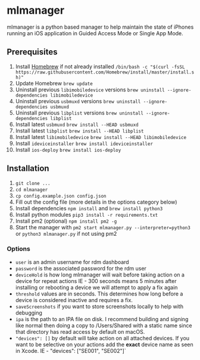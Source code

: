 # mlmanager

mlmanager is a python based manager to help maintain the state of iPhones running an iOS application in Guided Access Mode or Single App Mode.

## Prerequisites
1. Install [Homebrew](https://brew.sh) if not already installed `/bin/bash -c "$(curl -fsSL https://raw.githubusercontent.com/Homebrew/install/master/install.sh)"`
1. Update Homebrew `brew update`
1. Uninstall previous `libimobiledevice` versions `brew uninstall --ignore-dependencies libimobiledevice`
1. Uninstall previous `usbmuxd` versions `brew uninstall --ignore-dependencies usbmuxd`
1. Uninstall previous `libplist` versions `brew uninstall --ignore-dependencies libplist`
1. Install latest `usbmuxd` `brew install --HEAD usbmuxd`
1. Install latest `libplist` `brew install --HEAD libplist`
1. Install latest `libimobiledevice` `brew install --HEAD libimobiledevice`
1. Install `ideviceinstaller` `brew install ideviceinstaller`
1. Install `ios-deploy` `brew install ios-deploy`

## Installation
1. `git clone ...`
1. `cd mlmanager`
1. `cp config.example.json config.json`
1. Fill out the config file (more details in the options category below)
1. Install dependencies `npm install` and `brew install python3`
1. Install python modules `pip3 install -r requirements.txt`
1. Install pm2 (optional) `npm install pm2 -g`
1. Start the manager with `pm2 start mlmanager.py --interpreter=python3` or `python3 mlmanager.py` if not using pm2

### Options

- `user` is an admin username for rdm dashboard
- `password` is the associated password for the rdm user
- `deviceHold` is how long mlmanager will wait before taking action on a device for repeat actions
  IE - 300 seconds means 5 minutes after installing or rebooting a device we will attempt to apply a fix again
- `threshold` values are in seconds. This determines how long before a device is considered inactive and requires a fix.
- `saveScreenshots` if you want to store screenshots locally to help with debugging
- `ipa` is the path to an IPA file on disk. I recommend building and signing like normal then doing a copy to /Users/Shared with a static name since that directory has read access by default on macOS.
- `"devices": []` by default will take action on all attached devices. If you want to be selective on your actions add the **exact** device name as seen in Xcode.
  IE - "devices": ["SE001", "SE002"]`
